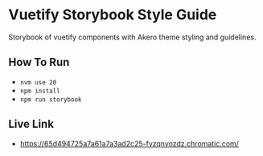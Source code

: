 # Vuetify Storybook Style Guide

Storybook of vuetify components with Akero theme styling and guidelines.

## How To Run

- `nvm use 20`
- `npm install`
- `npm run storybook`

## Live Link

- https://65d494725a7a61a7a3ad2c25-fyzqnyozdz.chromatic.com/ 
